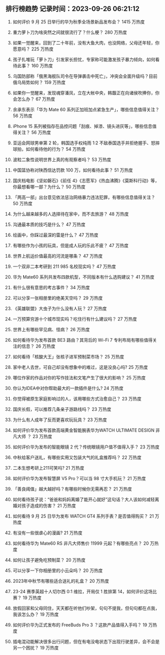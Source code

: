 
## 排行榜趋势 记录时间：2023-09-26 06:21:12
  
  1. 如何评价 9 月 25 日举行的华为秋季全场景新品发布会？ 1415 万热度
    
  2. 重力萝卜刀为啥突然之间就很流行了？什么梗？ 280 万热度
    
  3. 如果一觉醒来，回到了二十年前，没有大鱼大肉，也没网络，父母还年轻，你愿意吗？ 225 万热度
    
  4. 孩子扎堆玩「萝卜刀」引发家长担忧，专家称可能激发孩子暴力倾向，如何看待此事？ 160 万热度
    
  5. 乌国防部称「俄黑海舰队司令在导弹袭击中死亡」，冲突会全面升级吗？目前俄乌局势如何？ 159 万热度
    
  6. 如果你一觉醒来，发现魂穿潘凤，立在大帐中央，韩馥正在向诸侯吹捧你，你会怎么办？ 67 万热度
    
  7. 余承东表示「华为 Mate 60 系列正加班加点紧急生产」，哪些信息值得关注？ 56 万热度
    
  8. iPhone 15 系列被指存在品控问题「刮痕、掉漆、镜头进灰等」，哪些信息值得关注？ 56 万热度
    
  9. 亚运会网球男单第 2 轮，韩国选手权纯雨 1:2 不敌泰国选手并拒绝握手、怒摔球拍，如何看待他的行为？ 54 万热度
    
  10. 波粒二象性说明世界上真的有观察者吗？ 53 万热度
    
  11. 中国篮协称对陕西信达罚款 100 万，如何看待此事？ 51 万热度
    
  12. 国庆档电影《坚如磐石》《前任 4》《志愿军》《热血沸腾》《莫斯科行动》等，你最想看哪一部？为什么？ 50 万热度
    
  13. 「两高一部」出台意见依法惩治网络暴力违法犯罪，有哪些信息值得关注？ 50 万热度
    
  14. 为什么越来越多的人选择待在家中，而不去旅游？ 48 万热度
    
  15. 沟通最本质的技巧是什么？ 47 万热度
    
  16. 绘画中，你踩过最深的雷是什么？ 47 万热度
    
  17. 有哪些作为小孩的玩具，但是成人玩的乐此不疲？ 47 万热度
    
  18. 世界上航运价值最高的河流是哪条？ 47 万热度
    
  19. 一个双非二本考研到 211  985 名校现实吗？ 47 万热度
    
  20. 华为 Mate60 系列共发布四款机型，不同版本有什么选购建议？ 41 万热度
    
  21. 有什么很有意思的考古事件？ 34 万热度
    
  22. 可以分享一张相册里的绝美天空吗？ 29 万热度
    
  23. 《英雄联盟》大虫子为什么没有人玩？ 27 万热度
    
  24. 一万预算穷游十个城市现实吗？吃住行有什么建议吗？ 27 万热度
    
  25. 世界上有哪些罕见病、怪病？ 26 万热度
    
  26. 如何看待华为发布首款 BE3 路由？其背后的 Wi-Fi 7 专利布局有哪些值得关注的信息？ 26 万热度
    
  27. 如何看待「核酸大王」张核子进军预制菜市场？ 25 万热度
    
  28. 家中老人去世，可自己却没有想象中的难过，这是没良心吗? 25 万热度
    
  29. 哪位作家的作品对你的写作技法和文笔产生了很大的影响？ 25 万热度
    
  30. 你认为IDEA中对你帮助最大的一款插件是什么? 24 万热度
    
  31. 你觉得被原生家庭影响过的人，该用哪些方式治愈自己？ 23 万热度
    
  32. 国庆长假，可以推荐几条亲子游路线吗？ 23 万热度
    
  33. 为什么有人成年了反而更喜欢玩玩具？ 23 万热度
    
  34. 如何评价华为发布首款高端黄金智能腕表华为WATCH ULTIMATE DESIGN 非凡大师 ？ 23 万热度
    
  35. 如何评价华为发布的智能眼镜 2 代？传统眼镜用户值不值得入手？ 23 万热度
    
  36. 中秋给客户送礼，有哪些实用又包装大气的礼盒推荐吗？ 22 万热度
    
  37. 二本生想考研上211可笑吗? 21 万热度
    
  38. 如何评价华为发布智慧屏 V5 Pro？可以当 98 寸大手机玩？ 21 万热度
    
  39. 「善良阈值」越大越好吗？有哪些时候你无需再忍？ 21 万热度
    
  40. 如何看待孩子说：“爸爸和妈妈离婚了能开心就好”这句话？大人该如何减轻离婚对孩子造成的伤害？ 21 万热度
    
  41. 如何看待 9 月 25 日华为发布 WATCH GT4 系列手表？是否值得购买？ 21 万热度
    
  42. 有没有一些很虐心的漫画? 21 万热度
    
  43. 如何看待华为 Mate60 RS 非凡大师售价 11999 元起？有哪些亮点？ 20 万热度
    
  44. 如何让孩子避免吃预制菜？ 20 万热度
    
  45. 可以分享一下你相册里的小云朵吗？ 20 万热度
    
  46. 2023年中秋节有哪些适合送礼的礼盒？ 20 万热度
    
  47. 23-24 赛季英超十人切尔西 0:1 维拉，开局仅 1 胜排第 14，如何评价这场比赛？ 19 万热度
    
  48. 放假回家和父母同住，天天都在听他们吵架，句句不提我，但句句都在点我，我该怎么办？ 19 万热度
    
  49. 如何评价华为正式发布的 FreeBuds Pro 3 ？这款产品值得入手吗？ 19 万热度
    
  50. 插电混动能解决很多出行问题，但在有电没电状态下出现行驶差异，会不会是另一个困扰？ 19 万热度
    